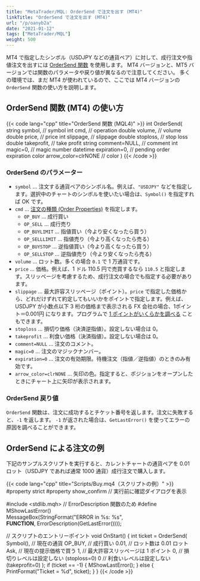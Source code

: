 ```yaml
---
title: "MetaTrader/MQL: OrderSend で注文を出す (MT4)"
linkTitle: "OrderSend で注文を出す (MT4)"
url: "/p/oanyb2a"
date: "2021-01-12"
tags: ["MetaTrader/MQL"]
weight: 500
---
```


MT4 で指定したシンボル（USDJPY などの通貨ペア）に対して、成行注文や指値注文を出すには [OrderSend 関数](https://docs.mql4.com/trading/ordersend) を使用します。
MT4 バージョンと、MT5 バージョンでは関数のパラメータや戻り値が異なるので注意してください。
多くの環境では、まだ MT4 が使われているので、ここでは MT4 バージョンの `OrderSend` 関数の使い方を説明します。


OrderSend 関数 (MT4) の使い方
----

{{< code lang="cpp" title="OrderSend 関数 (MQL4)" >}}
int OrderSend(
   string   symbol,              // symbol
   int      cmd,                 // operation
   double   volume,              // volume
   double   price,               // price
   int      slippage,            // slippage
   double   stoploss,            // stop loss
   double   takeprofit,          // take profit
   string   comment=NULL,        // comment
   int      magic=0,             // magic number
   datetime expiration=0,        // pending order expiration
   color    arrow_color=clrNONE  // color
)
{{< /code >}}

### OrderSend のパラメーター

- `symbol` ... 注文する通貨ペアのシンボル名。例えば、`"USDJPY"` などを指定します。選択中のチャートのシンボルを使いたい場合は、`Symbol()` を指定すれば OK です。
- `cmd` ... [注文の種類 (Order Properties)](https://docs.mql4.com/constants/tradingconstants/orderproperties) を指定します。
    - `OP_BUY` ... 成行買い
    - `OP_SELL` ... 成行売り
    - `OP_BUYLIMIT` ... 指値買い（今より安くなったら買う）
    - `OP_SELLLIMIT` ... 指値売り（今より高くなったら売る）
    - `OP_BUYSTOP` ... 逆指値買い（今より高くなったら買う）
    - `OP_SELLSTOP` ... 逆指値売り（今より安くなったら売る）
- `volume` ... ロット数。多くの場合 `0.1` で 1 万通貨です。
- `price` ... 価格。例えば、1 ドル 110.5 円で売買するなら `110.5` と指定します。スリッページを考慮するため、成行注文の場合でも指定する必要があります。
- `slippage` ... 最大許容スリッページ（ポイント）。`price` で指定した価格から、どれだけずれて約定してもいいかをポイントで指定します。例えば、USDJPY が小数点以下 3 桁の価格まで表示される FX 会社の場合、1ポイント＝0.001円 になります。プログラムで [1 ポイントがいくらかを調べる](/p/gkcxsb2) こともできます。
- `stoploss` ... 損切り価格（決済逆指値）。設定しない場合は 0。
- `takeprofit` ... 利食い価格（決済指値）。設定しない場合は 0。
- `comment=NULL` ... 注文のコメント。
- `magic=0` ... 注文のマジックナンバー。
- `expiration=0` ... 注文の有効期限。待機注文（指値／逆指値）のときのみ有効です。
- `arrow_color=clrNONE` ... 矢印の色。指定すると、ポジションをオープンしたときにチャート上に矢印が表示されます。

### OrderSend 戻り値

`OrderSend` 関数は、注文に成功するとチケット番号を返します。注文に失敗すると、`-1` を返します。
`-1` が返された場合は、`GetLastError()` を使ってエラーの原因を調べることができます。


OrderSend による注文の例
----

下記のサンプルスクリプトを実行すると、カレントチャートの通貨ペアを 0.01 ロット（USDJPY であれば通常 1000 通貨）成行注文で購入します。

{{< code lang="cpp" title="Scripts/Buy.mq4（スクリプトの例）" >}}
#property strict
#property show_confirm  // 実行前に確認ダイアログを表示

#include <stdlib.mqh>  // ErrorDescription 関数のため
#define MShowLastError() \
    MessageBox(StringFormat("ERROR in %s: %s", \
    __FUNCTION__, ErrorDescription(GetLastError())));

// スクリプトのエントリーポイント
void OnStart() {
    int ticket = OrderSend(
        Symbol(),  // 現在の通貨
        OP_BUY,    // 成行買い
        0.01,      // ロット数は 0.01 ロット
        Ask,       // 現在の提示価格で買う
        1,         // 最大許容スリッページは 1 ポイント
        0,         // 損切りレベルは設定しない (stoploss=0)
        0          // 利食いレベルは設定しない (takeprofit=0)
    );
    if (ticket == -1) {
        MShowLastError();
    } else {
        PrintFormat("Ticket = %d", ticket);
    }
}
{{< /code >}}

